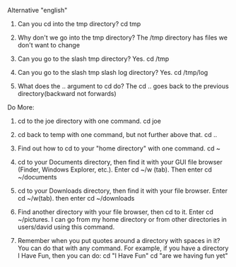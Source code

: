 Alternative "english"

1. Can you cd into the tmp directory?
  cd tmp
  
2. Why don't we go into the tmp directory?
    The /tmp directory has files we don't want to change

3. Can you go to the slash tmp directory?
  Yes. cd /tmp
 
  
4. Can you go to the slash tmp slash log directory?
  Yes.  cd /tmp/log
  
5. What does the .. argument to cd do? 
  The cd .. goes back to the previous directory(backward not forwards)
  
Do More:

1. cd to the joe directory with one command.
  cd joe

2. cd back to temp with one command, but not further above that.
  cd ..

3. Find out how to cd to your "home directory" with one command.
  cd ~

4. cd to your Documents directory, then find it with your GUI file browser (Finder, Windows Explorer, etc.).
  Enter cd ~/w (tab).  Then enter cd ~/documents

5. cd to your Downloads directory, then find it with your file browser.
  Enter cd ~/w(tab). then enter cd ~/downloads
  
6. Find another directory with your file browser, then cd to it.
  Enter cd ~/pictures.  I can go from my home directory or from other directories in users/david using this command.

7. Remember when you put quotes around a directory with spaces in it? You can do that with any command. For example, if you have a directory I Have Fun, then you can do: cd "I Have Fun"
  cd "are we having fun yet"

